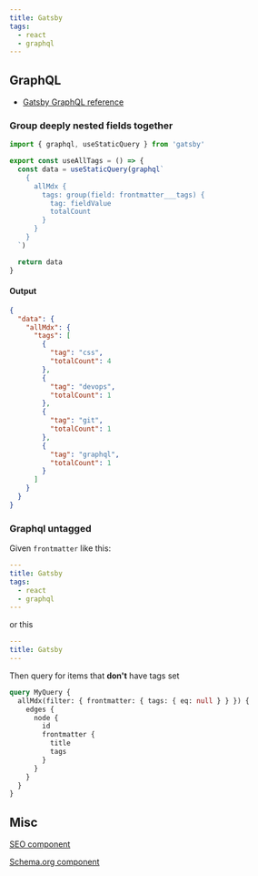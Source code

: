 ```yaml
---
title: Gatsby
tags:
  - react
  - graphql
---
```


## GraphQL

- [Gatsby GraphQL reference](https://www.gatsbyjs.org/docs/graphql-reference)

### Group deeply nested fields together

```js
import { graphql, useStaticQuery } from 'gatsby'

export const useAllTags = () => {
  const data = useStaticQuery(graphql`
    {
      allMdx {
        tags: group(field: frontmatter___tags) {
          tag: fieldValue
          totalCount
        }
      }
    }
  `)

  return data
}
```

#### Output

```json
{
  "data": {
    "allMdx": {
      "tags": [
        {
          "tag": "css",
          "totalCount": 4
        },
        {
          "tag": "devops",
          "totalCount": 1
        },
        {
          "tag": "git",
          "totalCount": 1
        },
        {
          "tag": "graphql",
          "totalCount": 1
        }
      ]
    }
  }
}
```

### Graphql untagged

Given `frontmatter` like this:

```yml
---
title: Gatsby
tags:
  - react
  - graphql
---

```

or this

```yml
---
title: Gatsby
---

```

Then query for items that **don't** have tags set

```graphql
query MyQuery {
  allMdx(filter: { frontmatter: { tags: { eq: null } } }) {
    edges {
      node {
        id
        frontmatter {
          title
          tags
        }
      }
    }
  }
}
```

## Misc

[SEO component](https://github.com/jlengstorf/gatsby-theme-jason-blog/blob/58e67d9e5c1691654185ebdffdc6f01ac7cbb791/src/components/SEO/SEO.js)

[Schema.org component](https://github.com/jlengstorf/gatsby-theme-jason-blog/blob/58e67d9e5c1691654185ebdffdc6f01ac7cbb791/src/components/SEO/SchemaOrg.js)
